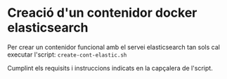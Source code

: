 # Creació d'un contenidor docker elasticsearch

Per crear un contenidor funcional amb el servei elasticsearch tan sols cal 
executar l'script: `create-cont-elastic.sh`

Cumplint els requisits i instruccions indicats en la capçalera de l'script.
